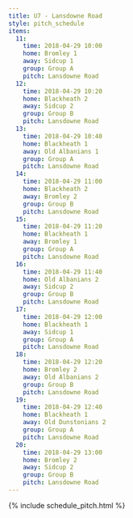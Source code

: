 ```yaml
---
title: U7 - Lansdowne Road
style: pitch_schedule
items:
  11:
    time: 2018-04-29 10:00
    home: Bromley 1
    away: Sidcup 1
    group: Group A
    pitch: Lansdowne Road
  12:
    time: 2018-04-29 10:20
    home: Blackheath 2
    away: Sidcup 2
    group: Group B
    pitch: Lansdowne Road
  13:
    time: 2018-04-29 10:40
    home: Blackheath 1
    away: Old Albanians 1
    group: Group A
    pitch: Lansdowne Road
  14:
    time: 2018-04-29 11:00
    home: Blackheath 2
    away: Bromley 2
    group: Group B
    pitch: Lansdowne Road
  15:
    time: 2018-04-29 11:20
    home: Blackheath 1
    away: Bromley 1
    group: Group A
    pitch: Lansdowne Road
  16:
    time: 2018-04-29 11:40
    home: Old Albanians 2
    away: Sidcup 2
    group: Group B
    pitch: Lansdowne Road
  17:
    time: 2018-04-29 12:00
    home: Blackheath 1
    away: Sidcup 1
    group: Group A
    pitch: Lansdowne Road
  18:
    time: 2018-04-29 12:20
    home: Bromley 2
    away: Old Albanians 2
    group: Group B
    pitch: Lansdowne Road
  19:
    time: 2018-04-29 12:40
    home: Blackheath 1
    away: Old Dunstonians 2
    group: Group A
    pitch: Lansdowne Road
  20:
    time: 2018-04-29 13:00
    home: Bromley 2
    away: Sidcup 2
    group: Group B
    pitch: Lansdowne Road
---
```


{% include schedule_pitch.html %}
